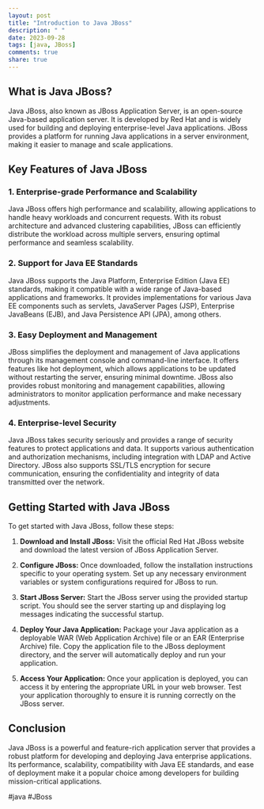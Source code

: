 ```yaml
---
layout: post
title: "Introduction to Java JBoss"
description: " "
date: 2023-09-28
tags: [java, JBoss]
comments: true
share: true
---
```


## What is Java JBoss?

Java JBoss, also known as JBoss Application Server, is an open-source Java-based application server. It is developed by Red Hat and is widely used for building and deploying enterprise-level Java applications. JBoss provides a platform for running Java applications in a server environment, making it easier to manage and scale applications.

## Key Features of Java JBoss

### 1. **Enterprise-grade Performance and Scalability**

Java JBoss offers high performance and scalability, allowing applications to handle heavy workloads and concurrent requests. With its robust architecture and advanced clustering capabilities, JBoss can efficiently distribute the workload across multiple servers, ensuring optimal performance and seamless scalability.

### 2. **Support for Java EE Standards**

Java JBoss supports the Java Platform, Enterprise Edition (Java EE) standards, making it compatible with a wide range of Java-based applications and frameworks. It provides implementations for various Java EE components such as servlets, JavaServer Pages (JSP), Enterprise JavaBeans (EJB), and Java Persistence API (JPA), among others.

### 3. **Easy Deployment and Management**

JBoss simplifies the deployment and management of Java applications through its management console and command-line interface. It offers features like hot deployment, which allows applications to be updated without restarting the server, ensuring minimal downtime. JBoss also provides robust monitoring and management capabilities, allowing administrators to monitor application performance and make necessary adjustments.

### 4. **Enterprise-level Security**

Java JBoss takes security seriously and provides a range of security features to protect applications and data. It supports various authentication and authorization mechanisms, including integration with LDAP and Active Directory. JBoss also supports SSL/TLS encryption for secure communication, ensuring the confidentiality and integrity of data transmitted over the network.

## Getting Started with Java JBoss

To get started with Java JBoss, follow these steps:

1. **Download and Install JBoss:** Visit the official Red Hat JBoss website and download the latest version of JBoss Application Server.

2. **Configure JBoss:** Once downloaded, follow the installation instructions specific to your operating system. Set up any necessary environment variables or system configurations required for JBoss to run.

3. **Start JBoss Server:** Start the JBoss server using the provided startup script. You should see the server starting up and displaying log messages indicating the successful startup.

4. **Deploy Your Java Application:** Package your Java application as a deployable WAR (Web Application Archive) file or an EAR (Enterprise Archive) file. Copy the application file to the JBoss deployment directory, and the server will automatically deploy and run your application.

5. **Access Your Application:** Once your application is deployed, you can access it by entering the appropriate URL in your web browser. Test your application thoroughly to ensure it is running correctly on the JBoss server.

## Conclusion

Java JBoss is a powerful and feature-rich application server that provides a robust platform for developing and deploying Java enterprise applications. Its performance, scalability, compatibility with Java EE standards, and ease of deployment make it a popular choice among developers for building mission-critical applications.

#java #JBoss